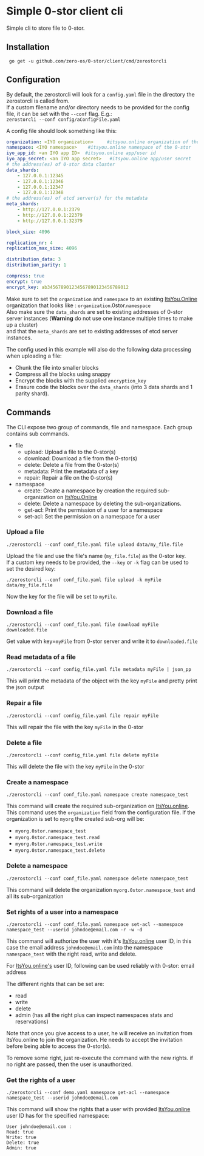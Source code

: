 # Simple 0-stor client cli

Simple cli to store file to 0-stor.

## Installation

```
 go get -u github.com/zero-os/0-stor/client/cmd/zerostorcli
```

## Configuration

By default, the zerostorcli will look for a `config.yaml` file in the directory the zerostorcli is called from.  
If a custom filename and/or directory needs to be provided for the config file, it can be set with the `--conf` flag. E.g.:  
`zerostorcli --conf config/aConfigFile.yaml`

A config file should look something like this:
```yaml
organization: <IYO organization>     #itsyou.online organization of the 0-stor
namespace: <IYO namespace>    #itsyou.online namespace of the 0-stor
iyo_app_id: <an IYO app ID>  #itsyou.online app/user id
iyo_app_secret: <an IYO app secret>   #itsyou.online app/user secret
# the address(es) of 0-stor data cluster 
data_shards:
    - 127.0.0.1:12345
    - 127.0.0.1:12346
    - 127.0.0.1:12347
    - 127.0.0.1:12348
# the address(es) of etcd server(s) for the metadata
meta_shards:
    - http://127.0.0.1:2379
    - http://127.0.0.1:22379
    - http://127.0.0.1:32379

block_size: 4096

replication_nr: 4
replication_max_size: 4096

distribution_data: 3
distribution_parity: 1

compress: true
encrypt: true
encrypt_key: ab345678901234567890123456789012
```

Make sure to set the `organization` and `namespace` to an existing [ItsYou.Online][iyo] organization that looks like : `organization`.0stor.`namespace`  
Also make sure the `data_shards` are set to existing addresses of 0-stor server instances (**Warning** do not use one instance multiple times to make up a cluster)  
and that the `meta_shards` are set to existing addresses of etcd server instances.

The config used in this example will also do the following data processing when uploading a file:
- Chunk the file into smaller blocks
- Compress all the blocks using snappy
- Encrypt the blocks with the supplied `encryption_key`
- Erasure code the blocks over the `data_shards` (into 3 data shards and 1 parity shard).

## Commands
The CLI expose two group of commands, file and namespace. Each group contains sub commands.

- file
  - upload: Upload a file to the 0-stor(s)
  - download: Download a file from the 0-stor(s)
  - delete: Delete a file from the 0-stor(s)
  - metadata: Print the metadata of a key
  - repair: Repair a file on the 0-stor(s)
- namespace
  - create: Create a namespace by creation the required sub-organization on [ItsYou.Online][iyo]
  - delete: Delete a namespace by deleting the sub-organizations.
  - get-acl: Print the permission of a user for a namespace
  - set-acl: Set the permission on a namespace for a user

### Upload a file

```
./zerostorcli --conf conf_file.yaml file upload data/my_file.file
```

Upload the file and use the file's name (`my_file.file`) as the 0-stor key.  
If a custom key needs to be provided, the `--key` or `-k` flag can be used to set the desired key:
```
./zerostorcli --conf conf_file.yaml file upload -k myFile data/my_file.file
```
Now the key for the file will be set to `myFile`.

### Download a file

```
./zerostorcli --conf conf_file.yaml file download myFile downloaded.file
```

Get value with key=`myFile` from 0-stor server and write it to `downloaded.file`

### Read metadata of a file

```
./zerostorcli --conf config_file.yaml file metadata myFile | json_pp
```
This will print the metadata of the object with the key `myFile` and pretty print the json output

### Repair a file

```
./zerostorcli --conf config_file.yaml file repair myFile
```
This will repair the file with the key `myFile` in the 0-stor

### Delete a file

```
./zerostorcli --conf config_file.yaml file delete myFile
```
This will delete the file with the key `myFile` in the 0-stor

### Create a namespace

```
./zerostorcli --conf conf_file.yaml namespace create namespace_test
```

This command will create the required sub-organization on [ItsYou.online][iyo].
This command uses the `organization` field from the configuration file. If the organization is set to `myorg` the created sub-org will be:
- `myorg.0stor.namespace_test`
- `myorg.0stor.namespace_test.read`
- `myorg.0stor.namespace_test.write`
- `myorg.0stor.namespace_test.delete`

### Delete a namespace
```
./zerostorcli --conf conf_file.yaml namespace delete namespace_test
```

This command will delete the organization `myorg.0stor.namespace_test` and all its sub-organization

### Set rights of a user into a namespace

```
./zerostorcli --conf conf_file.yaml namespace set-acl --namespace namespace_test --userid johndoe@email.com -r -w -d
```

This command will authorize the user with it's [ItsYou.online][iyo] user ID, in this case the email address `johndoe@email.com` into the namespace `namespace_test` with the right read, write and delete.

For [ItsYou.online's][iyo] user ID, following can be used reliably with 0-stor: email address

The different rights that can be set are:
- read
- write
- delete
- admin (has all the right plus can inspect namespaces stats and reservations)

Note that once you give access to a user, he will receive an invitation from ItsYou.online to join the organization. He needs to accept the invitation before being able to access the 0-stor(s).


To remove some right, just re-execute the command with the new rights. if no right are passed, then the user is unauthorized.


### Get the rights of a user

```
./zerostorcli --conf demo.yaml namespace get-acl --namespace namespace_test --userid johndoe@email.com
```

This command will show the rights that a user with provided [ItsYou.online][iyo] user ID has for the specified namespace:

```
User johndoe@email.com :
Read: true
Write: true
Delete: true
Admin: true
```

[iyo]: https://itsyou.online/